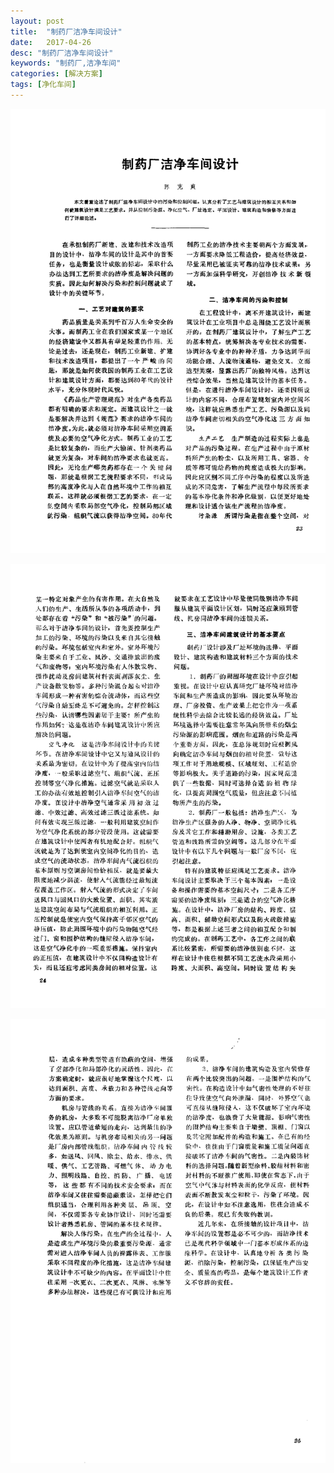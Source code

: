 ```yaml
---
layout: post
title:  "制药厂洁净车间设计"
date:   2017-04-26
desc: "制药厂洁净车间设计"
keywords: "制药厂,洁净车间"
categories: [解决方案]
tags: [净化车间]
---
```


![](/static/img/2017/04/2601.png)

![](/static/img/2017/04/2602.png)

![](/static/img/2017/04/2603.png)
